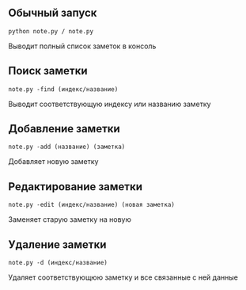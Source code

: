## Обычный запуск
```commandline
python note.py / note.py
```
Выводит полный список заметок в консоль
## Поиск заметки
```commandline
note.py -find (индекс/название)
```
Выводит соответствующую индексу или названию заметку
## Добавление заметки
```commandline
note.py -add (название) (заметка)
```
Добавляет новую заметку
## Редактирование заметки
```commandline
note.py -edit (индекс/название) (новая заметка)
```
Заменяет старую заметку на новую
## Удаление заметки
```commandline
note.py -d (индекс/название)
```
Удаляет соответствующюю заметку и все связанные с ней данные